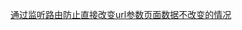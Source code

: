 
[通过监听路由防止直接改变url参数页面数据不改变的情况](https://github.com/dq451284258/vue-/tree/master/projects/refreshData)